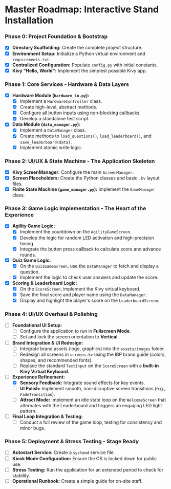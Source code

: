 # Master Roadmap: Interactive Stand Installation

### Phase 0: Project Foundation & Bootstrap
- [x] **Directory Scaffolding:** Create the complete project structure.
- [x] **Environment Setup:** Initialize a Python virtual environment and `requirements.txt`.
- [x] **Centralized Configuration:** Populate `config.py` with initial constants.
- [x] **Kivy "Hello, World":** Implement the simplest possible Kivy app.

### Phase 1: Core Services - Hardware & Data Layers
- [x] **Hardware Module (`hardware_io.py`):**
    - [x] Implement a `HardwareController` class.
    - [x] Create high-level, abstract methods.
    - [x] Configure all button inputs using non-blocking callbacks.
    - [x] Develop a standalone test script.
- [x] **Data Module (`data_manager.py`):**
    - [x] Implement a `DataManager` class.
    - [x] Create methods to `load_questions()`, `load_leaderboard()`, and `save_leaderboard(data)`.
    - [x] Implement atomic write logic.

### Phase 2: UI/UX & State Machine - The Application Skeleton
- [x] **Kivy ScreenManager:** Configure the main `ScreenManager`.
- [x] **Screen Placeholders:** Create the Python classes and basic `.kv` layout files.
- [x] **Finite State Machine (`game_manager.py`):** Implement the `GameManager` class.

### Phase 3: Game Logic Implementation - The Heart of the Experience
- [x] **Agility Game Logic:**
    - [x] Implement the countdown on the `AgilityGameScreen`.
    - [x] Develop the logic for random LED activation and high-precision timing.
    - [x] Integrate the button press callback to calculate score and advance rounds.
- [x] **Quiz Game Logic:**
    - [x] On the `QuizGameScreen`, use the `DataManager` to fetch and display a question.
    - [x] Implement the logic to check user answers and update the score.
- [x] **Scoring & Leaderboard Logic:**
    - [x] On the `ScoreScreen`, implement the Kivy virtual keyboard.
    - [x] Save the final score and player name using the `DataManager`.
    - [x] Display and highlight the player's score on the `LeaderboardScreen`.

### Phase 4: UI/UX Overhaul & Polishing
- [ ] **Foundational UI Setup:**
    - [ ] Configure the application to run in **Fullscreen Mode**.
    - [ ] Set and lock the screen orientation to **Vertical**.
- [ ] **Brand Integration & UI Redesign:**
    - [ ] Integrate brand assets (logo, graphics) into the `assets/images` folder.
    - [ ] Redesign all screens in `screens.kv` using the IBP brand guide (colors, shapes, and recommended fonts).
    - [ ] Replace the standard `TextInput` on the `ScoreScreen` with a **built-in Kivy Virtual Keyboard**.
- [ ] **Experience Refinement:**
    - [x] **Sensory Feedback:** Integrate sound effects for key events.
    - [ ] **UI Polish:** Implement smooth, non-disruptive screen transitions (e.g., `FadeTransition`).
    - [ ] **Attract Mode:** Implement an idle state loop on the `WelcomeScreen` that alternates with the Leaderboard and triggers an engaging LED light pattern.
- [ ] **Final Loop Integration & Testing:**
    - [ ] Conduct a full review of the game loop, testing for consistency and minor bugs.

### Phase 5: Deployment & Stress Testing - Stage Ready
- [ ] **Autostart Service:** Create a `systemd` service file.
- [ ] **Kiosk Mode Configuration:** Ensure the OS is locked down for public use.
- [ ] **Stress Testing:** Run the application for an extended period to check for stability.
- [ ] **Operational Runbook:** Create a simple guide for on-site staff.